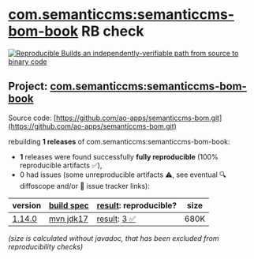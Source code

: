[com.semanticcms:semanticcms-bom-book](https://central.sonatype.com/artifact/com.semanticcms/semanticcms-bom-book/versions) RB check
=======

[![Reproducible Builds](https://reproducible-builds.org/images/logos/rb.svg) an independently-verifiable path from source to binary code](https://reproducible-builds.org/)

## Project: [com.semanticcms:semanticcms-bom-book](https://central.sonatype.com/artifact/com.semanticcms/semanticcms-bom-book/versions)

Source code: [https://github.com/ao-apps/semanticcms-bom.git](https://github.com/ao-apps/semanticcms-bom.git)

rebuilding **1 releases** of com.semanticcms:semanticcms-bom-book:
- **1** releases were found successfully **fully reproducible** (100% reproducible artifacts :white_check_mark:),
- 0 had issues (some unreproducible artifacts :warning:, see eventual :mag: diffoscope and/or :memo: issue tracker links):

| version | [build spec](/BUILDSPEC.md) | [result](https://reproducible-builds.org/docs/jvm/): reproducible? | size |
| -- | --------- | ------ | -- |
| [1.14.0](https://central.sonatype.com/artifact/com.semanticcms/semanticcms-bom-book/1.14.0/pom) | [mvn jdk17](semanticcms-bom-book-1.14.0.buildspec) | [result](semanticcms-bom-book-1.14.0.buildinfo): [3 :white_check_mark: ](semanticcms-bom-book-1.14.0.buildcompare) | 680K |

<i>(size is calculated without javadoc, that has been excluded from reproducibility checks)</i>
